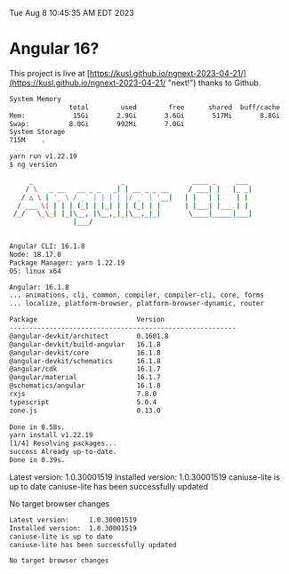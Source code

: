 Tue Aug  8 10:45:35 AM EDT 2023

# Angular 16?


This project is live at [https://kusl.github.io/ngnext-2023-04-21/](https://kusl.github.io/ngnext-2023-04-21/ "next!") thanks to Github.

```bash
System Memory
               total        used        free      shared  buff/cache   available
Mem:            15Gi       2.9Gi       3.6Gi       517Mi       8.8Gi        11Gi
Swap:          8.0Gi       992Mi       7.0Gi
System Storage
715M	.
```
```bash
yarn run v1.22.19
$ ng version

     _                      _                 ____ _     ___
    / \   _ __   __ _ _   _| | __ _ _ __     / ___| |   |_ _|
   / △ \ | '_ \ / _` | | | | |/ _` | '__|   | |   | |    | |
  / ___ \| | | | (_| | |_| | | (_| | |      | |___| |___ | |
 /_/   \_\_| |_|\__, |\__,_|_|\__,_|_|       \____|_____|___|
                |___/
    

Angular CLI: 16.1.8
Node: 18.17.0
Package Manager: yarn 1.22.19
OS: linux x64

Angular: 16.1.8
... animations, cli, common, compiler, compiler-cli, core, forms
... localize, platform-browser, platform-browser-dynamic, router

Package                         Version
---------------------------------------------------------
@angular-devkit/architect       0.1601.8
@angular-devkit/build-angular   16.1.8
@angular-devkit/core            16.1.8
@angular-devkit/schematics      16.1.8
@angular/cdk                    16.1.7
@angular/material               16.1.7
@schematics/angular             16.1.8
rxjs                            7.8.0
typescript                      5.0.4
zone.js                         0.13.0
    
Done in 0.58s.
yarn install v1.22.19
[1/4] Resolving packages...
success Already up-to-date.
Done in 0.39s.
```
Latest version:     1.0.30001519
Installed version:  1.0.30001519
caniuse-lite is up to date
caniuse-lite has been successfully updated

No target browser changes
```bash
Latest version:     1.0.30001519
Installed version:  1.0.30001519
caniuse-lite is up to date
caniuse-lite has been successfully updated

No target browser changes
```
```bash
